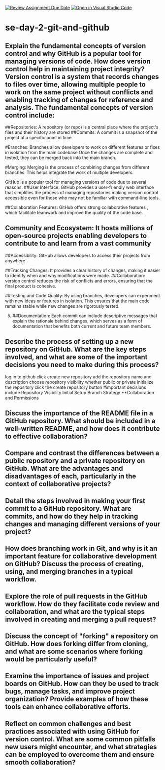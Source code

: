 [![Review Assignment Due Date](https://classroom.github.com/assets/deadline-readme-button-22041afd0340ce965d47ae6ef1cefeee28c7c493a6346c4f15d667ab976d596c.svg)](https://classroom.github.com/a/8wgCKhpZ)
[![Open in Visual Studio Code](https://classroom.github.com/assets/open-in-vscode-2e0aaae1b6195c2367325f4f02e2d04e9abb55f0b24a779b69b11b9e10269abc.svg)](https://classroom.github.com/online_ide?assignment_repo_id=18394659&assignment_repo_type=AssignmentRepo)
# se-day-2-git-and-github
## Explain the fundamental concepts of version control and why GitHub is a popular tool for managing versions of code. How does version control help in maintaining project integrity?Version control is a system that records changes to files over time, allowing multiple people to work on the same project without conflicts and enabling tracking of changes for reference and analysis. The fundamental concepts of version control include:

##Repositories: A repository (or repo) is a central place where the project's files and their history are stored
##Commits: A commit is a snapshot of the project at a specific point in time

#Branches: Branches allow developers to work on different features or fixes in isolation from the main codebase  Once the changes are complete and tested, they can be merged back into the main branch.

#Merging: Merging is the process of combining changes from different branches. This helps integrate the work of multiple developers.

GitHub is a popular tool for managing versions of code due to several reasons:
##User Interface: GitHub provides a user-friendly web interface that simplifies the process of managing repositories making version control accessible even for those who may not be familiar with command-line tools.

##Collaboration Features: GitHub offers strong collaborative features , which facilitate teamwork and improve the quality of the code base.

## Community and Ecosystem: It hosts millions of open-source projects enabling developers to contribute to and learn from a vast community

##Accessibility: GitHub allows developers to access their projects from anywhere

##Tracking Changes: It provides a clear history of changes, making it easier to identify when and why modifications were made.
 ##Collaboration:  version control reduces the risk of conflicts and errors, ensuring that the final product is cohesive.

 ##Testing and Code Quality: By using branches, developers can experiment with new ideas or features in isolation. This ensures that the main code remains stable while new changes are rigorously tested.

5. ##Documentation: Each commit can include descriptive messages that explain the rationale behind changes, which serves as a form of documentation that benefits both current and
   future team members.
## Describe the process of setting up a new repository on GitHub. What are the key steps involved, and what are some of the important decisions you need to make during this process?
log in to github 
click create new repository
add the repository name and description
choose repository visibility whether public or private
initialize the repository
click the create repository button
#important decisions include
Repository Visibility
Initial Setup
Branch Strategy
**Collaboration and Permissions

## Discuss the importance of the README file in a GitHub repository. What should be included in a well-written README, and how does it contribute to effective collaboration?

## Compare and contrast the differences between a public repository and a private repository on GitHub. What are the advantages and disadvantages of each, particularly in the context of collaborative projects?

## Detail the steps involved in making your first commit to a GitHub repository. What are commits, and how do they help in tracking changes and managing different versions of your project?

## How does branching work in Git, and why is it an important feature for collaborative development on GitHub? Discuss the process of creating, using, and merging branches in a typical workflow.

## Explore the role of pull requests in the GitHub workflow. How do they facilitate code review and collaboration, and what are the typical steps involved in creating and merging a pull request?

## Discuss the concept of "forking" a repository on GitHub. How does forking differ from cloning, and what are some scenarios where forking would be particularly useful?

## Examine the importance of issues and project boards on GitHub. How can they be used to track bugs, manage tasks, and improve project organization? Provide examples of how these tools can enhance collaborative efforts.

## Reflect on common challenges and best practices associated with using GitHub for version control. What are some common pitfalls new users might encounter, and what strategies can be employed to overcome them and ensure smooth collaboration?
